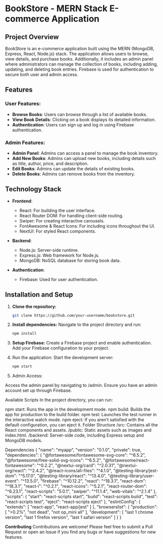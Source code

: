 # BookStore - MERN Stack E-commerce Application

## Project Overview

BookStore is an e-commerce application built using the MERN (MongoDB, Express, React, Node.js) stack. The application allows users to browse, view details, and purchase books. Additionally, it includes an admin panel where administrators can manage the collection of books, including adding, updating, and deleting book entries. Firebase is used for authentication to secure both user and admin access.

## Features

### User Features:
- **Browse Books**: Users can browse through a list of available books.
- **View Book Details**: Clicking on a book displays its detailed information.
- **Authentication**: Users can sign up and log in using Firebase authentication.

### Admin Features:
- **Admin Panel**: Admins can access a panel to manage the book inventory.
- **Add New Books**: Admins can upload new books, including details such as title, author, price, and description.
- **Edit Books**: Admins can update the details of existing books.
- **Delete Books**: Admins can remove books from the inventory.

## Technology Stack

- **Frontend**:
  - React: For building the user interface.
  - React Router DOM: For handling client-side routing.
  - Swiper: For creating interactive carousels.
  - FontAwesome & React Icons: For including icons throughout the UI.
  - NextUI: For styled React components.

- **Backend**:
  - Node.js: Server-side runtime.
  - Express.js: Web framework for Node.js.
  - MongoDB: NoSQL database for storing book data.

- **Authentication**:
  - Firebase: Used for user authentication.

## Installation and Setup

1. **Clone the repository:**
   ```bash
   git clone https://github.com/your-username/bookstore.git

2. **Install dependencies:**
Navigate to the project directory and run:
    ```bash
    npm install

3. **Setup Firebase:**
    Create a Firebase project and enable authentication.
    Add your Firebase configuration to your project.

4. Run the application:
Start the development server:
    ```bash
    npm start

5. Admin Access:

Access the admin panel by navigating to /admin.
Ensure you have an admin account set up through Firebase.

Available Scripts
In the project directory, you can run:

npm start: Runs the app in the development mode.
npm build: Builds the app for production to the build folder.
npm test: Launches the test runner in the interactive watch mode.
npm eject: If you aren’t satisfied with the default configuration, you can eject it.
Folder Structure
/src: Contains all the React components and assets.
/public: Static assets such as images and index.html.
/backend: Server-side code, including Express setup and MongoDB models.


Dependencies
{
  "name": "myapp",
  "version": "0.1.0",
  "private": true,
  "dependencies": {
    "@fortawesome/fontawesome-svg-core": "^6.5.2",
    "@fortawesome/free-solid-svg-icons": "^6.5.2",
    "@fortawesome/react-fontawesome": "^0.2.2",
    "@nextui-org/card": "^2.0.31",
    "@nextui-org/react": "^2.4.2",
    "@react-icons/all-files": "^4.1.0",
    "@testing-library/jest-dom": "^5.17.0",
    "@testing-library/react": "^13.4.0",
    "@testing-library/user-event": "^13.5.0",
    "firebase": "^10.12.2",
    "react": "^18.3.1",
    "react-dom": "^18.3.1",
    "react-i": "^0.2.1",
    "react-icons": "^5.2.1",
    "react-router-dom": "^6.23.1",
    "react-scripts": "5.0.1",
    "swiper": "^11.1.4",
    "web-vitals": "^2.1.4"
  },
  "scripts": {
    "start": "react-scripts start",
    "build": "react-scripts build",
    "test": "react-scripts test",
    "eject": "react-scripts eject"
  },
  "eslintConfig": {
    "extends": [
      "react-app",
      "react-app/jest"
    ]
  },
  "browserslist": {
    "production": [
      ">0.2%",
      "not dead",
      "not op_mini all"
    ],
    "development": [
      "last 1 chrome version",
      "last 1 firefox version",
      "last 1 safari version"
    ]
  }
}

**Contributing**
Contributions are welcome! Please feel free to submit a Pull Request or open an Issue if you find any bugs or have suggestions for new features.